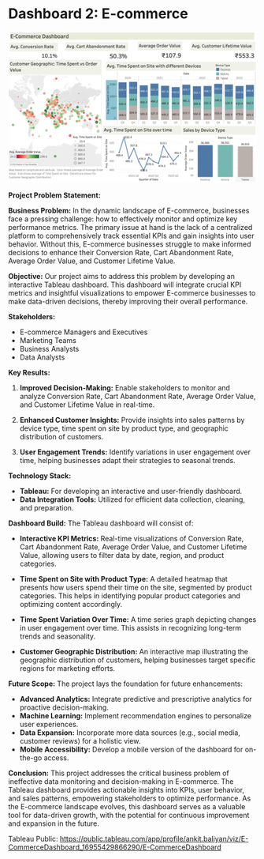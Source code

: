 # Dashboard 2: E-commerce

![E-Commerce/Retail Dashboard](ecommerce_dashboard_v1.png)

**Project Problem Statement:**

**Business Problem:**
In the dynamic landscape of E-commerce, businesses face a pressing challenge: how to effectively monitor and optimize key performance metrics. The primary issue at hand is the lack of a centralized platform to comprehensively track essential KPIs and gain insights into user behavior. Without this, E-commerce businesses struggle to make informed decisions to enhance their Conversion Rate, Cart Abandonment Rate, Average Order Value, and Customer Lifetime Value.

**Objective:**
Our project aims to address this problem by developing an interactive Tableau dashboard. This dashboard will integrate crucial KPI metrics and insightful visualizations to empower E-commerce businesses to make data-driven decisions, thereby improving their overall performance.

**Stakeholders:**
- E-commerce Managers and Executives
- Marketing Teams
- Business Analysts
- Data Analysts

**Key Results:**
1. **Improved Decision-Making:** Enable stakeholders to monitor and analyze Conversion Rate, Cart Abandonment Rate, Average Order Value, and Customer Lifetime Value in real-time.

2. **Enhanced Customer Insights:** Provide insights into sales patterns by device type, time spent on site by product type, and geographic distribution of customers.

3. **User Engagement Trends:** Identify variations in user engagement over time, helping businesses adapt their strategies to seasonal trends.

**Technology Stack:**
- **Tableau:** For developing an interactive and user-friendly dashboard.
- **Data Integration Tools:** Utilized for efficient data collection, cleaning, and preparation.

**Dashboard Build:**
The Tableau dashboard will consist of:
- **Interactive KPI Metrics:** Real-time visualizations of Conversion Rate, Cart Abandonment Rate, Average Order Value, and Customer Lifetime Value, allowing users to filter data by date, region, and product categories.

- **Time Spent on Site with Product Type:** A detailed heatmap that presents how users spend their time on the site, segmented by product categories. This helps in identifying popular product categories and optimizing content accordingly.

- **Time Spent Variation Over Time:** A time series graph depicting changes in user engagement over time. This assists in recognizing long-term trends and seasonality.

- **Customer Geographic Distribution:** An interactive map illustrating the geographic distribution of customers, helping businesses target specific regions for marketing efforts.

**Future Scope:**
The project lays the foundation for future enhancements:
- **Advanced Analytics:** Integrate predictive and prescriptive analytics for proactive decision-making.
- **Machine Learning:** Implement recommendation engines to personalize user experiences.
- **Data Expansion:** Incorporate more data sources (e.g., social media, customer reviews) for a holistic view.
- **Mobile Accessibility:** Develop a mobile version of the dashboard for on-the-go access.

**Conclusion:**
This project addresses the critical business problem of ineffective data monitoring and decision-making in E-commerce. The Tableau dashboard provides actionable insights into KPIs, user behavior, and sales patterns, empowering stakeholders to optimize performance. As the E-commerce landscape evolves, this dashboard serves as a valuable tool for data-driven growth, with the potential for continuous improvement and expansion in the future.

Tableau Public: https://public.tableau.com/app/profile/ankit.baliyan/viz/E-CommerceDashboard_16955429866290/E-CommerceDashboard